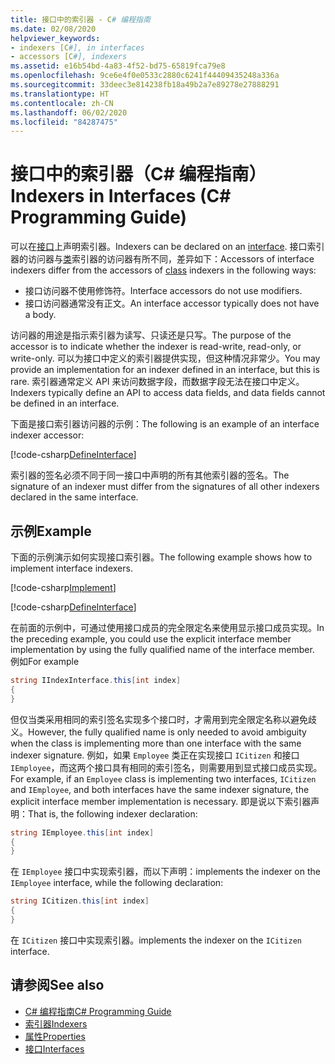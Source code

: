 ```yaml
---
title: 接口中的索引器 - C# 编程指南
ms.date: 02/08/2020
helpviewer_keywords:
- indexers [C#], in interfaces
- accessors [C#], indexers
ms.assetid: e16b54bd-4a83-4f52-bd75-65819fca79e8
ms.openlocfilehash: 9ce6e4f0e0533c2880c6241f44409435248a336a
ms.sourcegitcommit: 33deec3e814238fb18a49b2a7e89278e27888291
ms.translationtype: HT
ms.contentlocale: zh-CN
ms.lasthandoff: 06/02/2020
ms.locfileid: "84287475"
---
```

# <a name="indexers-in-interfaces-c-programming-guide"></a><span data-ttu-id="593ed-102">接口中的索引器（C# 编程指南）</span><span class="sxs-lookup"><span data-stu-id="593ed-102">Indexers in Interfaces (C# Programming Guide)</span></span>

<span data-ttu-id="593ed-103">可以在[接口](../../language-reference/keywords/interface.md)上声明索引器。</span><span class="sxs-lookup"><span data-stu-id="593ed-103">Indexers can be declared on an [interface](../../language-reference/keywords/interface.md).</span></span> <span data-ttu-id="593ed-104">接口索引器的访问器与[类](../../language-reference/keywords/class.md)索引器的访问器有所不同，差异如下：</span><span class="sxs-lookup"><span data-stu-id="593ed-104">Accessors of interface indexers differ from the accessors of [class](../../language-reference/keywords/class.md) indexers in the following ways:</span></span>

- <span data-ttu-id="593ed-105">接口访问器不使用修饰符。</span><span class="sxs-lookup"><span data-stu-id="593ed-105">Interface accessors do not use modifiers.</span></span>
- <span data-ttu-id="593ed-106">接口访问器通常没有正文。</span><span class="sxs-lookup"><span data-stu-id="593ed-106">An interface accessor typically does not have a body.</span></span>

<span data-ttu-id="593ed-107">访问器的用途是指示索引器为读写、只读还是只写。</span><span class="sxs-lookup"><span data-stu-id="593ed-107">The purpose of the accessor is to indicate whether the indexer is read-write, read-only, or write-only.</span></span> <span data-ttu-id="593ed-108">可以为接口中定义的索引器提供实现，但这种情况非常少。</span><span class="sxs-lookup"><span data-stu-id="593ed-108">You may provide an implementation for an indexer defined in an interface, but this is rare.</span></span> <span data-ttu-id="593ed-109">索引器通常定义 API 来访问数据字段，而数据字段无法在接口中定义。</span><span class="sxs-lookup"><span data-stu-id="593ed-109">Indexers typically define an API to access data fields, and data fields cannot be defined in an interface.</span></span>

<span data-ttu-id="593ed-110">下面是接口索引器访问器的示例：</span><span class="sxs-lookup"><span data-stu-id="593ed-110">The following is an example of an interface indexer accessor:</span></span>

[!code-csharp[DefineInterface](~/samples/snippets/csharp/interfaces/indexers.cs#DefineIndexer)]

<span data-ttu-id="593ed-111">索引器的签名必须不同于同一接口中声明的所有其他索引器的签名。</span><span class="sxs-lookup"><span data-stu-id="593ed-111">The signature of an indexer must differ from the signatures of all other indexers declared in the same interface.</span></span>

## <a name="example"></a><span data-ttu-id="593ed-112">示例</span><span class="sxs-lookup"><span data-stu-id="593ed-112">Example</span></span>

<span data-ttu-id="593ed-113">下面的示例演示如何实现接口索引器。</span><span class="sxs-lookup"><span data-stu-id="593ed-113">The following example shows how to implement interface indexers.</span></span>

[!code-csharp[Implement](~/samples/snippets/csharp/interfaces/indexers.cs#ImplementInterface)]

[!code-csharp[DefineInterface](~/samples/snippets/csharp/interfaces/indexers.cs#ExampleCode)]

<span data-ttu-id="593ed-114">在前面的示例中，可通过使用接口成员的完全限定名来使用显示接口成员实现。</span><span class="sxs-lookup"><span data-stu-id="593ed-114">In the preceding example, you could use the explicit interface member implementation by using the fully qualified name of the interface member.</span></span> <span data-ttu-id="593ed-115">例如</span><span class="sxs-lookup"><span data-stu-id="593ed-115">For example</span></span>

```csharp
string IIndexInterface.this[int index]
{
}
```

<span data-ttu-id="593ed-116">但仅当类采用相同的索引签名实现多个接口时，才需用到完全限定名称以避免歧义。</span><span class="sxs-lookup"><span data-stu-id="593ed-116">However, the fully qualified name is only needed to avoid ambiguity when the class is implementing more than one interface with the same indexer signature.</span></span> <span data-ttu-id="593ed-117">例如，如果 `Employee` 类正在实现接口 `ICitizen` 和接口 `IEmployee`，而这两个接口具有相同的索引签名，则需要用到显式接口成员实现。</span><span class="sxs-lookup"><span data-stu-id="593ed-117">For example, if an `Employee` class is implementing two interfaces, `ICitizen` and `IEmployee`, and both interfaces have the same indexer signature, the explicit interface member implementation is necessary.</span></span> <span data-ttu-id="593ed-118">即是说以下索引器声明：</span><span class="sxs-lookup"><span data-stu-id="593ed-118">That is, the following indexer declaration:</span></span>

```csharp
string IEmployee.this[int index]
{
}
```

<span data-ttu-id="593ed-119">在 `IEmployee` 接口中实现索引器，而以下声明：</span><span class="sxs-lookup"><span data-stu-id="593ed-119">implements the indexer on the `IEmployee` interface, while the following declaration:</span></span>

```csharp
string ICitizen.this[int index]
{
}
```

<span data-ttu-id="593ed-120">在 `ICitizen` 接口中实现索引器。</span><span class="sxs-lookup"><span data-stu-id="593ed-120">implements the indexer on the `ICitizen` interface.</span></span>

## <a name="see-also"></a><span data-ttu-id="593ed-121">请参阅</span><span class="sxs-lookup"><span data-stu-id="593ed-121">See also</span></span>

- [<span data-ttu-id="593ed-122">C# 编程指南</span><span class="sxs-lookup"><span data-stu-id="593ed-122">C# Programming Guide</span></span>](../index.md)
- [<span data-ttu-id="593ed-123">索引器</span><span class="sxs-lookup"><span data-stu-id="593ed-123">Indexers</span></span>](./index.md)
- [<span data-ttu-id="593ed-124">属性</span><span class="sxs-lookup"><span data-stu-id="593ed-124">Properties</span></span>](../classes-and-structs/properties.md)
- [<span data-ttu-id="593ed-125">接口</span><span class="sxs-lookup"><span data-stu-id="593ed-125">Interfaces</span></span>](../interfaces/index.md)
